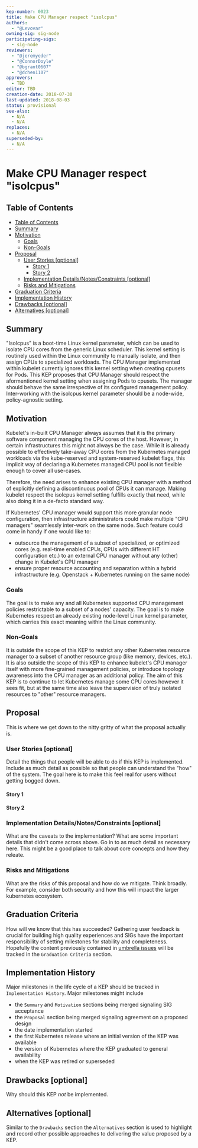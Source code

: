 ```yaml
---
kep-number: 0023
title: Make CPU Manager respect "isolcpus"
authors:
  - "@Levovar"
owning-sig: sig-node
participating-sigs:
  - sig-node
reviewers:
  - "@jeremyeder"
  - "@ConnorDoyle"
  - "@bgrant0607"
  - "@dchen1107"
approvers:
  - TBD
editor: TBD
creation-date: 2018-07-30
last-updated: 2018-08-03
status: provisional
see-also:
  - N/A
  - N/A
replaces:
  - N/A
superseded-by:
  - N/A
---
```


# Make CPU Manager respect "isolcpus"

## Table of Contents

* [Table of Contents](#table-of-contents)
* [Summary](#summary)
* [Motivation](#motivation)
    * [Goals](#goals)
    * [Non-Goals](#non-goals)
* [Proposal](#proposal)
    * [User Stories [optional]](#user-stories-optional)
      * [Story 1](#story-1)
      * [Story 2](#story-2)
    * [Implementation Details/Notes/Constraints [optional]](#implementation-detailsnotesconstraints-optional)
    * [Risks and Mitigations](#risks-and-mitigations)
* [Graduation Criteria](#graduation-criteria)
* [Implementation History](#implementation-history)
* [Drawbacks [optional]](#drawbacks-optional)
* [Alternatives [optional]](#alternatives-optional)

## Summary

"Isolcpus" is a boot-time Linux kernel parameter, which can be used to isolate CPU cores from the generic Linux scheduler.
This kernel setting is routinely used within the Linux community to manually isolate, and then assign CPUs to specialized workloads.
The CPU Manager implemented within kubelet currently ignores this kernel setting when creating cpusets for Pods.
This KEP proposes that CPU Manager should respect the aformentioned kernel setting when assigning Pods to cpusets. The manager should behave the same irrespective of its configured management policy.
Inter-working with the isolcpus kernel parameter should be a node-wide, policy-agnostic setting.

## Motivation

Kubelet's in-built CPU Manager always assumes that it is the primary software component managing the CPU cores of the host.
However, in certain infrastructures this might not always be the case.
While it is already possible to effectively take-away CPU cores from the Kubernetes managed workloads via the kube-reserved and system-reserved kubelet flags, this implicit way of declaring a Kubernetes managed CPU pool is not flexible enough to cover all use-cases.

Therefore, the need arises to enhance existing CPU manager with a method of explicitly defining a discontinuous pool of CPUs it can manage.
Making kubelet respect the isolcpus kernel setting fulfills exactly that need, while also doing it in a de-facto standard way.

If Kubernetes' CPU manager would support this more granular node configuration, then infrastructure administrators could make multiple "CPU managers" seamlessly inter-work on the same node.
Such feature could come in handy if one would like to:
- outsource the management of a subset of specialized, or optimized cores (e.g. real-time enabled CPUs, CPUs with different HT configuration etc.) to an external CPU manager without any (other) change in Kubelet's CPU manager
- ensure proper resource accounting and separation within a hybrid infrastructure (e.g. Openstack + Kubernetes running on the same node)

### Goals

The goal is to make any and all Kubernetes supported CPU management policies restrictable to a subset of a nodes' capacity.
The goal is to make Kubernetes respect an already existing node-level Linux kernel parameter, which carries this exact meaning within the Linux community.

### Non-Goals

It is outside the scope of this KEP to restrict any other Kubernetes resource manager to a subset of another resource group (like memory, devices, etc.).
It is also outside the scope of this KEP to enhance kubelet's CPU manager itself with more fine-grained management policies, or introduce topology awareness into the CPU manager as an additional policy.
The aim of this KEP is to continue to let Kubernetes manage some CPU cores however it sees fit, but at the same time also leave the supervision of truly isolated resources to "other" resource managers.

## Proposal

This is where we get down to the nitty gritty of what the proposal actually is.

### User Stories [optional]

Detail the things that people will be able to do if this KEP is implemented.
Include as much detail as possible so that people can understand the "how" of the system.
The goal here is to make this feel real for users without getting bogged down.

#### Story 1

#### Story 2

### Implementation Details/Notes/Constraints [optional]

What are the caveats to the implementation?
What are some important details that didn't come across above.
Go in to as much detail as necessary here.
This might be a good place to talk about core concepts and how they releate.

### Risks and Mitigations

What are the risks of this proposal and how do we mitigate.
Think broadly.
For example, consider both security and how this will impact the larger kubernetes ecosystem.

## Graduation Criteria

How will we know that this has succeeded?
Gathering user feedback is crucial for building high quality experiences and SIGs have the important responsibility of setting milestones for stability and completeness.
Hopefully the content previously contained in [umbrella issues][] will be tracked in the `Graduation Criteria` section.

[umbrella issues]: https://github.com/kubernetes/kubernetes/issues/42752

## Implementation History

Major milestones in the life cycle of a KEP should be tracked in `Implementation History`.
Major milestones might include

- the `Summary` and `Motivation` sections being merged signaling SIG acceptance
- the `Proposal` section being merged signaling agreement on a proposed design
- the date implementation started
- the first Kubernetes release where an initial version of the KEP was available
- the version of Kubernetes where the KEP graduated to general availability
- when the KEP was retired or superseded

## Drawbacks [optional]

Why should this KEP _not_ be implemented.

## Alternatives [optional]

Similar to the `Drawbacks` section the `Alternatives` section is used to highlight and record other possible approaches to delivering the value proposed by a KEP.
